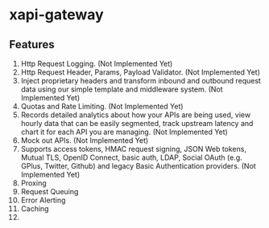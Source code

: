 # xapi-gateway

## Features
1. Http Request Logging. (Not Implemented Yet)
2. Http Request Header, Params, Payload Validator. (Not Implemented Yet)
3. Inject proprietary headers and transform inbound and outbound request data using our simple template and middleware system. (Not Implemented Yet)
4. Quotas and Rate Limiting. (Not Implemented Yet)
5. Records detailed analytics about how your APIs are being used, view hourly data that can be easily segmented, track upstream latency and chart it for each API you are managing. (Not Implemented Yet)
6. Mock out APIs. (Not Implemented Yet)
7. Supports access tokens, HMAC request signing, JSON Web tokens, Mutual TLS, OpenID Connect, basic auth, LDAP, Social OAuth (e.g. GPlus, Twitter, Github) and legacy Basic Authentication providers. (Not Implemented Yet)
8. Proxing
9. Request Queuing
10. Error Alerting
11. Caching
12. 
